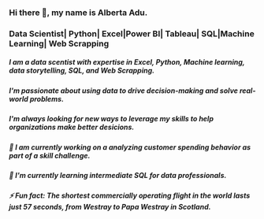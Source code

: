 ### Hi there 👋, my name is Alberta Adu. 
### Data Scientist| Python| Excel|Power BI| Tableau| SQL|Machine Learning| Web Scrapping

##### I am a data scentist with expertise in Excel, Python, Machine learning, data storytelling, SQL, and Web Scrapping.
##### I'm passionate about using data to drive decision-making and solve real-world problems.
##### I'm always looking for new ways to leverage my skills to help organizations make better desicions. 
##### 🔭 I am currently working on a analyzing customer spending behavior as part of a skill challenge. 
##### 🌱 I'm currently learning intermediate SQL for data professionals.
##### ⚡ Fun fact: The shortest commercially operating flight in the world lasts just 57 seconds, from Westray to Papa Westray in Scotland.

<!--
**Alberda1612/Alberda1612** is a ✨ _special_ ✨ repository because its `README.md` (this file) appears on your GitHub profile.

Here are some ideas to get you started:

- 🔭 I’m currently working on ...
- 🌱 I’m currently learning ...
- 👯 I’m looking to collaborate on ...
- 🤔 I’m looking for help with ...
- 💬 Ask me about ...
- 📫 How to reach me: ...
- 😄 Pronouns: ...
- ⚡ Fun fact: ...
-->

